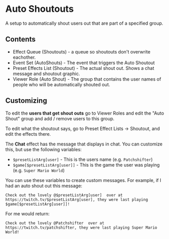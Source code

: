# Auto Shoutouts

A setup to automatically shout users out that are part of a specified group.

## Contents
* Effect Queue (Shoutouts) - a queue so shoutouts don't overwrite eachother.
* Event Set (AutoShouts) - The event that triggers the Auto Shoutout
* Preset Effects List (Shoutout) - The actual shout out.  Shows a chat message and shoutout graphic.
* Viewer Role (Auto Shout) - The group that contains the user names of people who will be automatically shouted out.

## Customizing
To edit the **users that get shout outs** go to Viewer Roles and edit the "Auto Shout" group and add / remove users to this group.

To edit what the shoutout says, go to Preset Effect Lists -> Shoutout, and edit the effects there.

The **Chat** effect has the message that displays in chat.  You can customize this, but use the following variables:
* `$presetListArg[user]`  - This is the users name (e.g. `Patchshifter`)
* `$game[$presetListArg[user]]` - This is the game the user was playing (e.g. `Super Mario World`)

You can use these variables to create custom messages.  For example, if I had an auto shout out this message:

`Check out the lovely @$presetListArg[user]  over at https://twitch.tv/$presetListArg[user], they were last playing $game[$presetListArg[user]]!`

For me would return:

`Check out the lovely @Patchshifter  over at https://twitch.tv/patchshifter, they were last playing Super Mario World!`
